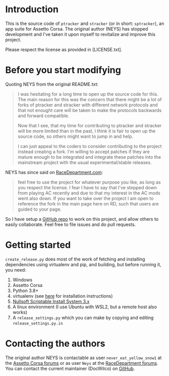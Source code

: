 # Introduction

This is the source code of `ptracker` and `stracker` (or in short: `sptracker`), an app suite for 
Assetto Corsa. The original author (NEYS) has stopped development and I've taken it upon myself
to revitalize and improve this project.

Please respect the license as provided in [LICENSE.txt].

# Before you start modifying

Quoting NEYS from the original README.txt:
> I was hesitating for a long time to open up the source code for this. The main reason for this
> was the concern that there might be a lot of forks of ptracker and stracker with different 
> network protocols and that not enought care will be taken to make the protocols backwards and
> forward compatible. 
> 
> Now that I see, that my time for contributing to ptracker and stracker will be more limited
> than in the past, I think it is fair to open up the source code, so others might want to 
> jump in and help.
> 
> I can just appeal to the coders to consider contributing to the project instead creating a fork. 
> I'm willing to accept patches if they are mature enough to be integrated and integrate these 
> patches into the mainstream project with the usual experimental/stable releases.

NEYS has since said on [RaceDepartment.com](https://www.racedepartment.com/threads/sp-tracker_source.157319/#post-3380915):
> feel free to use the project for whatever purpose you like, as long as you respect the license.
> I fear I have to say that I've stepped down from playing AC recently and due to that my interest
> in the AC mods went also down. If you want to take over the project I am open to reference the
> fork in the main page here on RD, such that users are guided to your page. 

So I have setup a [GitHub repo](https://github.com/docwilco/sptracker) to work
on this project, and allow others to easily collaborate. Feel free to file
issues and do pull requests.

# Getting started

`create_release.py` does most of the work of fetching and installing dependencies
using virtualenv and pip, and building, but before running it, you need:
1. Windows
1. Assetto Corsa
1. Python 3.8+
1. virtualenv (see [here](https://packaging.python.org/guides/installing-using-pip-and-virtual-environments/#installing-virtualenv) for installation instructions)
1. [Nullsoft Scriptable Install System 3.x](https://nsis.sourceforge.io/Download)
1. A linux environment (I use Ubuntu with WSL2, but a remote host also works)
1. A `release_settings.py` which you can make by copying and editing `release_settings.py.in`

# Contacting the authors

The original author NEYS is contactable as user `never_eat_yellow_snow1` at the
[Assetto Corsa forums](http://www.assettocorsa.net/forum/index.php) or as user `Neys` at the 
[RaceDepartment forums](http://www.racedepartment.com/forums/).
You can contact the current maintainer (DocWilco) on [GitHub](https://github.com/docwilco/sptracker).
